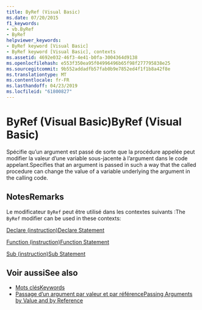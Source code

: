 ```yaml
---
title: ByRef (Visual Basic)
ms.date: 07/20/2015
f1_keywords:
- vb.ByRef
- ByRef
helpviewer_keywords:
- ByRef keyword [Visual Basic]
- ByRef keyword [Visual Basic], contexts
ms.assetid: 4692e032-46f3-4e41-b0fa-3004364d9138
ms.openlocfilehash: e553f350ea95f04996496b65f98f277795838e25
ms.sourcegitcommit: 9b552addadfb57fab0b9e7852ed4f1f1b8a42f8e
ms.translationtype: MT
ms.contentlocale: fr-FR
ms.lasthandoff: 04/23/2019
ms.locfileid: "61800827"
---
```

# <a name="byref-visual-basic"></a><span data-ttu-id="c2b20-102">ByRef (Visual Basic)</span><span class="sxs-lookup"><span data-stu-id="c2b20-102">ByRef (Visual Basic)</span></span>
<span data-ttu-id="c2b20-103">Spécifie qu’un argument est passé de sorte que la procédure appelée peut modifier la valeur d’une variable sous-jacente à l’argument dans le code appelant.</span><span class="sxs-lookup"><span data-stu-id="c2b20-103">Specifies that an argument is passed in such a way that the called procedure can change the value of a variable underlying the argument in the calling code.</span></span>  
  
## <a name="remarks"></a><span data-ttu-id="c2b20-104">Notes</span><span class="sxs-lookup"><span data-stu-id="c2b20-104">Remarks</span></span>  
 <span data-ttu-id="c2b20-105">Le modificateur `ByRef` peut être utilisé dans les contextes suivants :</span><span class="sxs-lookup"><span data-stu-id="c2b20-105">The `ByRef` modifier can be used in these contexts:</span></span>  
  
 [<span data-ttu-id="c2b20-106">Declare (instruction)</span><span class="sxs-lookup"><span data-stu-id="c2b20-106">Declare Statement</span></span>](../../../visual-basic/language-reference/statements/declare-statement.md)  
  
 [<span data-ttu-id="c2b20-107">Function (instruction)</span><span class="sxs-lookup"><span data-stu-id="c2b20-107">Function Statement</span></span>](../../../visual-basic/language-reference/statements/function-statement.md)  
  
 [<span data-ttu-id="c2b20-108">Sub (instruction)</span><span class="sxs-lookup"><span data-stu-id="c2b20-108">Sub Statement</span></span>](../../../visual-basic/language-reference/statements/sub-statement.md)  
  
## <a name="see-also"></a><span data-ttu-id="c2b20-109">Voir aussi</span><span class="sxs-lookup"><span data-stu-id="c2b20-109">See also</span></span>

- [<span data-ttu-id="c2b20-110">Mots clés</span><span class="sxs-lookup"><span data-stu-id="c2b20-110">Keywords</span></span>](../../../visual-basic/language-reference/keywords/index.md)
- [<span data-ttu-id="c2b20-111">Passage d’un argument par valeur et par référence</span><span class="sxs-lookup"><span data-stu-id="c2b20-111">Passing Arguments by Value and by Reference</span></span>](../../../visual-basic/programming-guide/language-features/procedures/passing-arguments-by-value-and-by-reference.md)
